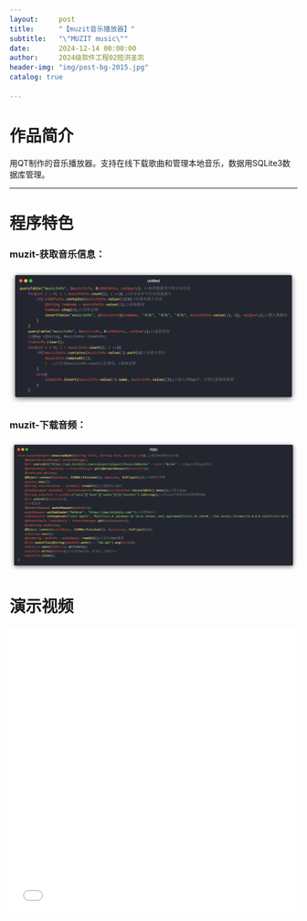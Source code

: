 ```yaml
---
layout:     post
title:      "【muzit音乐播放器】"
subtitle:   "\"MUZIT music\""
date:       2024-12-14 00:00:00
author:     2024级软件工程02班洪圣凯
header-img: "img/post-bg-2015.jpg"
catalog: true

---
```


# 作品简介

用QT制作的音乐播放器。支持在线下载歌曲和管理本地音乐，数据用SQLite3数据库管理。

---

# 程序特色
### muzit-获取音乐信息：
![muzit-获取音乐信息](https://raw.githubusercontent.com/swu-software-engineering/swu-software-engineering.github.io/refs/heads/master/img/in-post/muzit-%E8%8E%B7%E5%8F%96%E9%9F%B3%E4%B9%90%E4%BF%A1%E6%81%AF.png)

### muzit-下载音频：
![muzit-下载音频](https://raw.githubusercontent.com/swu-software-engineering/swu-software-engineering.github.io/refs/heads/master/img/in-post/muzit-%E4%B8%8B%E8%BD%BD%E9%9F%B3%E9%A2%91.png)

# 演示视频

<iframe src="//player.bilibili.com/player.html?bvid=BV1jbPFeZEAw&page=1&high_quality=1&danmaku=0" allowfullscreen="allowfullscreen" width="100%" height="500" scrolling="no" frameborder="0" sandbox="allow-top-navigation allow-same-origin allow-forms allow-scripts"></iframe>
